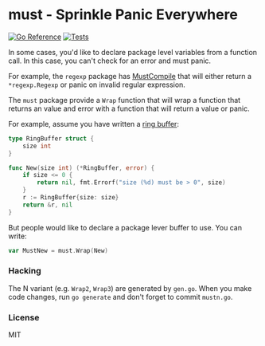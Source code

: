 # must - Sprinkle Panic Everywhere
[![Go Reference](https://pkg.go.dev/badge/github.com/tebeka/must.svg)](https://pkg.go.dev/github.com/tebeka/must)
[![Tests](https://github.com/tebeka/must/actions/workflows/go.yml/badge.svg)](https://github.com/tebeka/must/actions/workflows/go.yml)

In some cases, you'd like to declare package level variables from a function call.
In this case, you can't check for an error and must panic.

For example, the `regexp` package has [MustCompile](https://pkg.go.dev/regexp#MustCompile) that will either return a `*regexp.Regexp` or panic on invalid regular expression.

The `must` package provide a `Wrap` function that will wrap a function that returns an value and error with a function that will return a value or panic.

For example, assume you have written a [ring buffer](https://en.wikipedia.org/wiki/Circular_buffer):

```go
type RingBuffer struct {
    size int
}

func New(size int) (*RingBuffer, error) {
    if size <= 0 {
        return nil, fmt.Errorf("size (%d) must be > 0", size)
    }
    r := RingBuffer{size: size}
    return &r, nil
}
```

But people would like to declare a package lever buffer to use.
You can write:

```go
var MustNew = must.Wrap(New)
```

### Hacking

The N variant (e.g. `Wrap2`, `Wrap3`) are generated by `gen.go`.
When you make code changes, run `go generate` and don't forget to commit `mustn.go`.


### License

MIT
